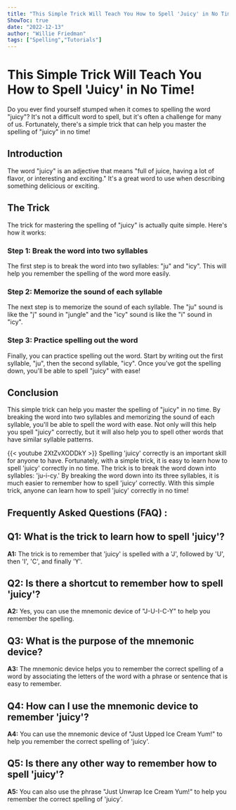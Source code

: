 ```yaml
---
title: "This Simple Trick Will Teach You How to Spell 'Juicy' in No Time!"
ShowToc: true 
date: "2022-12-13"
author: "Willie Friedman" 
tags: ["Spelling","Tutorials"]
---
```

# This Simple Trick Will Teach You How to Spell 'Juicy' in No Time!

Do you ever find yourself stumped when it comes to spelling the word "juicy"? It's not a difficult word to spell, but it's often a challenge for many of us. Fortunately, there's a simple trick that can help you master the spelling of "juicy" in no time! 

## Introduction

The word "juicy" is an adjective that means "full of juice, having a lot of flavor, or interesting and exciting." It's a great word to use when describing something delicious or exciting. 

## The Trick

The trick for mastering the spelling of "juicy" is actually quite simple. Here's how it works: 

### Step 1: Break the word into two syllables

The first step is to break the word into two syllables: "ju" and "icy". This will help you remember the spelling of the word more easily. 

### Step 2: Memorize the sound of each syllable

The next step is to memorize the sound of each syllable. The "ju" sound is like the "j" sound in "jungle" and the "icy" sound is like the "i" sound in "icy". 

### Step 3: Practice spelling out the word

Finally, you can practice spelling out the word. Start by writing out the first syllable, "ju", then the second syllable, "icy". Once you've got the spelling down, you'll be able to spell "juicy" with ease! 

## Conclusion

This simple trick can help you master the spelling of "juicy" in no time. By breaking the word into two syllables and memorizing the sound of each syllable, you'll be able to spell the word with ease. Not only will this help you spell "juicy" correctly, but it will also help you to spell other words that have similar syllable patterns.

{{< youtube 2XtZvXODDkY >}} 
Spelling 'juicy' correctly is an important skill for anyone to have. Fortunately, with a simple trick, it is easy to learn how to spell 'juicy' correctly in no time. The trick is to break the word down into syllables: 'ju-i-cy.' By breaking the word down into its three syllables, it is much easier to remember how to spell 'juicy' correctly. With this simple trick, anyone can learn how to spell 'juicy' correctly in no time!

## Frequently Asked Questions (FAQ) :
## Q1: What is the trick to learn how to spell 'juicy'?

**A1:** The trick is to remember that 'juicy' is spelled with a 'J', followed by 'U', then 'I', 'C', and finally 'Y'. 

## Q2: Is there a shortcut to remember how to spell 'juicy'?

**A2:** Yes, you can use the mnemonic device of "J-U-I-C-Y" to help you remember the spelling. 

## Q3: What is the purpose of the mnemonic device?

**A3:** The mnemonic device helps you to remember the correct spelling of a word by associating the letters of the word with a phrase or sentence that is easy to remember. 

## Q4: How can I use the mnemonic device to remember 'juicy'?

**A4:** You can use the mnemonic device of "Just Upped Ice Cream Yum!" to help you remember the correct spelling of 'juicy'. 

## Q5: Is there any other way to remember how to spell 'juicy'?

**A5:** You can also use the phrase "Just Unwrap Ice Cream Yum!" to help you remember the correct spelling of 'juicy'.





